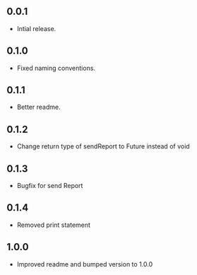 ## 0.0.1

* Intial release.

## 0.1.0

* Fixed naming conventions.

## 0.1.1

* Better readme.

## 0.1.2

* Change return type of sendReport to Future<void> instead of void

## 0.1.3

* Bugfix for send Report

## 0.1.4

* Removed print statement

## 1.0.0

* Improved readme and bumped version to 1.0.0

